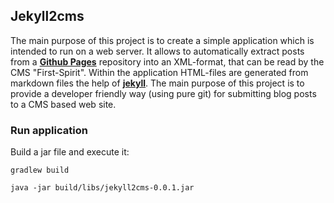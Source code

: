 ## Jekyll2cms 

The main purpose of this project is to create a simple application which is intended to run on a web server.  It allows to automatically extract posts from a **[Github Pages](https://pages.github.com/)** repository into an XML-format, that can be read by the CMS "First-Spirit". Within the application HTML-files are generated from markdown files the help of [**jekyll**](https://jekyllrb.com/). The main purpose of this project is to provide a developer friendly way (using pure git) for submitting blog posts to a CMS based web site.




### Run application

Build a jar file and execute it:
```
gradlew build

java -jar build/libs/jekyll2cms-0.0.1.jar
```
